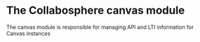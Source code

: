 # The Collabosphere canvas module

The canvas module is responsible for managing API and LTI information
for Canvas instances
